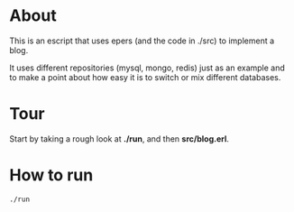 # About
This is an escript that uses epers (and the code in ./src) to implement a blog.

It uses different repositories (mysql, mongo, redis) just as an example and
to make a point about how easy it is to switch or mix different databases.

# Tour
Start by taking a rough look at **./run**, and then **src/blog.erl**.

# How to run
    ./run
